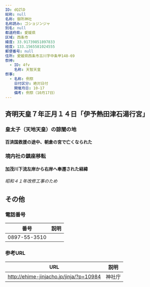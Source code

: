 ```yaml
---
ID: dQZlD
総称: null
名称: 御所神社
名称読み: ゴショジンジャ
別名: null
都道府県: 愛媛県
区域: 西条市
緯度: 33.91739851897833
経度: 133.1565581024555
郵便番号: null
住所: 愛媛県西条市古川字中条甲148-69
祭神:
  - ID: 4fv
    名称: 天智天皇
祭事:
  - 名称: 例祭
    日付区分: 絶対日付
    開催月日: 10-17
    備考: 例祭（10月17日）
---
```


## 斉明天皇７年正月１４日「伊予熱田津石湯行宮」

### 皇太子（天地天皇）の諒闇の地

#### 百済国救援の途中、朝倉の宮で亡くなられた

### 境内社の鎮座移転

#### 加茂川下流左岸から右岸へ奉遷された経緯

###### 昭和４１年改修工事のため

## その他

### 電話番号

| 番号         | 説明 |
| ------------ | ---- |
| 0897-55-3510 |      |

### 参考URL

| URL                                     | 説明   |
| --------------------------------------- | ------ |
| http://ehime-jinjacho.jp/jinja/?p=10984 | 神社庁 |
